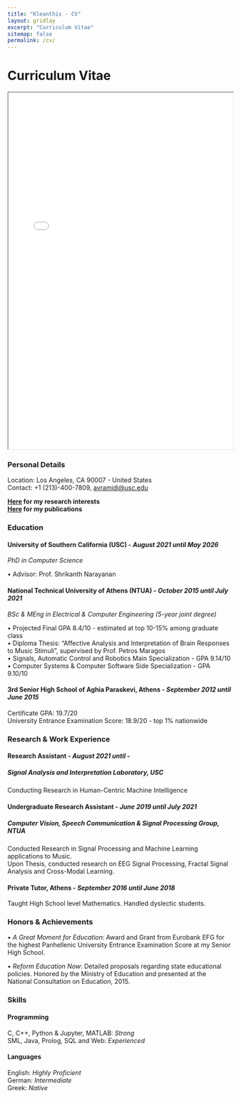 ```yaml
---
title: "Kleanthis - CV"
layout: gridlay
excerpt: "Curriculum Vitae"
sitemap: false
permalink: /cv/
---
```


# Curriculum Vitae

<iframe src="/_data/Curriculum_Vitae.pdf" width="100%" height="800px"> </iframe>

### Personal Details

Location: Los Angeles, CA 90007 - United States  
Contact: +1 (213)-400-7809, avramidi@usc.edu

**[Here](https://klean2050.github.io/projects/) for my research interests**  
**[Here](https://klean2050.github.io/publications/) for my publications**  

### Education

#### University of Southern California (USC) - *August 2021 until May 2026*

*PhD in Computer Science*

• Advisor: Prof. Shrikanth Narayanan

#### National Technical University of Athens (NTUA) - *October 2015 until July 2021*

*BSc & MEng in Electrical & Computer Engineering (5-year joint degree)*

• Projected Final GPA 8.4/10 - estimated at top 10-15% among graduate class  
• Diploma Thesis: “Affective Analysis and Interpretation of Brain Responses to Music Stimuli”, supervised by Prof. Petros Maragos  
• Signals, Automatic Control and Robotics Main Specialization - GPA 9.14/10  
• Computer Systems & Computer Software Side Specialization - GPA 9.10/10

#### 3rd Senior High School of Aghia Paraskevi, Athens - *September 2012 until June 2015*
Certificate GPA: 19.7/20  
University Entrance Examination Score: 18.9/20 - top 1% nationwide

### Research & Work Experience

#### Research Assistant - *August 2021 until -*
##### Signal Analysis and Interpretation Laboratory, USC
Conducting Research in Human-Centric Machine Intelligence

#### Undergraduate Research Assistant - *June 2019 until July 2021*
##### Computer Vision, Speech Communication & Signal Processing Group, NTUA
Conducted Research in Signal Processing and Machine Learning applications to Music.  
Upon Thesis, conducted research on EEG Signal Processing, Fractal Signal Analysis and Cross-Modal Learning.

#### Private Tutor, Athens - *September 2016 until June 2018*
Taught High School level Mathematics. Handled dyslectic students.

### Honors & Achievements
• *A Great Moment for Education*: Award and Grant from Eurobank EFG for the highest
Panhellenic University Entrance Examination Score at my Senior High School.

• *Reform Education Now*: Detailed proposals regarding state educational policies. Honored by
the Ministry of Education and presented at the National Consultation on Education, 2015.

### Skills

#### Programming
C, C++, Python & Jupyter, MATLAB: *Strong*  
SML, Java, Prolog, SQL and Web: *Experienced*

#### Languages
English: *Highly Proficient*  
German: *Intermediate*  
Greek: *Native*
